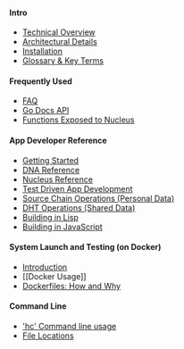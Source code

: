#### Intro
 - [Technical Overview](http://github.com/metacurrency/holochain/wiki)
 - [Architectural Details](Architecture)
 - [Installation](../#installation)
 - [Glossary & Key Terms](Glossary)

#### Frequently Used
 - [FAQ](FAQ)
 - [Go Docs API](https://godoc.org/github.com/metacurrency/holochain)
 - [Functions Exposed to Nucleus](App-Development-API)

#### App Developer Reference
 - [Getting Started](Start-App-Development)
 - [DNA Reference](DNA-Reference)
 - [Nucleus Reference](App-Development-API)
 - [Test Driven App Development](App-Testing) 
 - [Source Chain Operations (Personal Data)](Chain-Operations)
 - [DHT Operations (Shared Data)](DHT-Operations)
 - [Building in Lisp](Building-in-Lisp)
 - [Building in JavaScript](Building-in-JavaScript)
<!-- - [Building in P3](Building-in-P3) -->

#### System Launch and Testing (on Docker)
 - [Introduction](Holochain-Development-Introduction)
 - [[Docker Usage]]
 - [Dockerfiles: How and Why](dayzeerationale)

#### Command Line
 - ['hc' Command line usage](hc-Command)
 - [File Locations](File-Locations)
